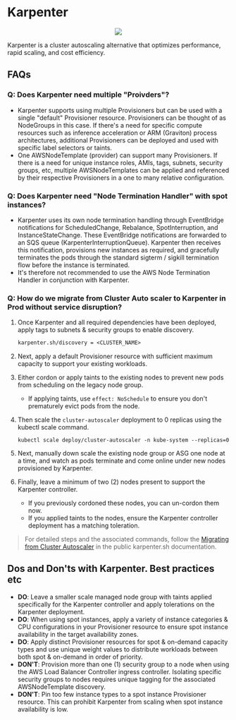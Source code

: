 # Karpenter

<p align="center">
  <img src="https://raw.githubusercontent.com/aws/karpenter/main/website/static/banner.png" />
</p>

Karpenter is a cluster autoscaling alternative that optimizes performance, rapid scaling, and cost efficiency.

## FAQs

### Q: Does Karpenter need multiple "Proivders"?

* Karpenter supports using multiple Provisioners but can be used with a single "default" Provisioner resource. Provisioners can be thought of as NodeGroups in this case. If there's a need for specific compute resources such as inference acceleration or ARM (Graviton) process architectures, additional Provisioners can be deployed and used with specific label selectors or taints.
* One AWSNodeTemplate (provider) can support many Provisioners. If there is a need for unique instance roles, AMIs, tags, subnets, security groups, etc, multiple AWSNodeTemplates can be applied and referenced by their respective Provisioners in a one to many relative configuration.

### Q: Does Karpenter need "Node Termination Handler" with spot instances?

* Karpenter uses its own node termination handling through EventBridge notifications for ScheduledChange, Rebalance, SpotInterruption, and InstanceStateChange. These EventBridge notifications are forwarded to an SQS queue (KarpenterInterruptionQueue). Karpenter then receives this notification, provisions new instances as required, and gracefully terminates the pods through the standard sigterm / sigkill termination flow before the instance is terminated.
* It's therefore not recommended to use the AWS Node Termination Handler in conjunction with Karpenter.

### Q: How do we migrate from Cluster Auto scaler to Karpenter in Prod without service disruption?

1. Once Karpenter and all required dependencies have been deployed, apply tags to subnets & security groups to enable discovery.

    ```txt
    karpenter.sh/discovery = <CLUSTER_NAME>
    ```

1. Next, apply a default Provisioner resource with sufficient maximum capacity to support your existing workloads.

1. Either cordon or apply taints to the existing nodes to prevent new pods from scheduling on the legacy node group.

    * If applying taints, use `effect: NoSchedule` to ensure you don't prematurely evict pods from the node.

1. Then scale the `cluster-autoscaler` deployment to 0 replicas using the kubectl scale command.

    ```shell
    kubectl scale deploy/cluster-autoscaler -n kube-system --replicas=0
    ```

1. Next, manually down scale the existing node group or ASG one node at a time, and watch as pods terminate and come online under new nodes provisioned by Karpenter.

1. Finally, leave a minimum of two (2) nodes present to support the Karpenter controller.
    * If you previously cordoned these nodes, you can un-cordon them now.
    * If you applied taints to the nodes, ensure the Karpenter controller deployment has a matching toleration.

> For detailed steps and the associated commands, follow the [Migrating from Cluster Autoscaler](https://karpenter.sh/v0.27.0/getting-started/migrating-from-cas/) in the public karpenter.sh documentation.

## Dos and Don'ts with Karpenter. Best practices etc

* **DO**: Leave a smaller scale managed node group with taints applied specifically for the Karpenter controller and apply tolerations on the Karpenter deployment.
* **DO**: When using spot instances, apply a variety of instance categories & CPU configurations in your Provisioner resource to ensure spot instance availability in the target availability zones.
* **DO**: Apply distinct Provisioner resources for spot & on-demand capacity types and use unique weight values to distribute workloads between both spot & on-demand in order of priority.
* **DON'T**: Provision more than one (1) security group to a node when using the AWS Load Balancer Controller ingress controller. Isolating specific security groups to nodes requires unique tagging for the associated AWSNodeTemplate discovery.
* **DON'T**: Pin too few instance types to a spot instance Provisioner resource. This can prohibit Karpenter from scaling when spot instance availability is low.
